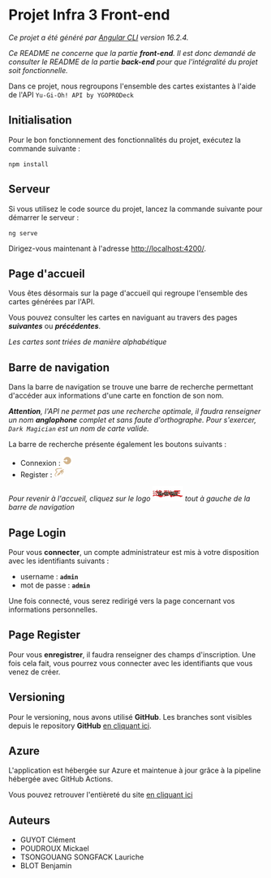 # Projet Infra 3 Front-end

*Ce projet a été généré par [Angular CLI](https://github.com/angular/angular-cli) version 16.2.4.*

*Ce README ne concerne que la partie **front-end**. Il est donc demandé de consulter le README de la partie **back-end** pour que l'intégralité du projet soit fonctionnelle.*

Dans ce projet, nous regroupons l'ensemble des cartes existantes à l'aide de l'API `Yu-Gi-Oh! API by YGOPRODeck`


## Initialisation

Pour le bon fonctionnement des fonctionnalités du projet, exécutez la commande suivante :
```
npm install
```

## Serveur

Si vous utilisez le code source du projet, lancez la commande suivante pour démarrer le serveur :

```
ng serve
```

Dirigez-vous maintenant à l'adresse [http://localhost:4200/](http://localhost:4200/).


## Page d'accueil

Vous êtes désormais sur la page d'accueil qui regroupe l'ensemble des cartes générées par l'API.

Vous pouvez consulter les cartes en naviguant au travers des pages ***suivantes*** ou ***précédentes***.

*Les cartes sont triées de manière alphabétique*


## Barre de navigation

Dans la barre de navigation se trouve une barre de recherche permettant d'accéder aux informations d'une carte en fonction de son nom.

***Attention**, l'API ne permet pas une recherche optimale, il faudra renseigner un nom **anglophone** complet et sans faute d'orthographe. Pour s'exercer, `Dark Magician` est un nom de carte valide.*

La barre de recherche présente également les boutons suivants :

* Connexion : <img src="src/assets/logo/login-logo.png" alt="logo" width="20" height="20">
* Register : <img src="src/assets/logo/sign-up-icone.png" alt="logo" width="20" height="20">


*Pour revenir à l'accueil, cliquez sur le logo* <img src="src/assets/logo/yu-gi-oh-logo.jpg" alt="logo" width="60" height="30"> *tout à gauche de la barre de navigation*

## Page Login 

Pour vous **connecter**, un compte administrateur est mis à votre disposition avec les identifiants suivants :
* username : **`admin`**
* mot de passe : **`admin`**

Une fois connecté, vous serez redirigé vers la page concernant vos informations personnelles.

## Page Register

Pour vous **enregistrer**, il faudra renseigner des champs d'inscription. Une fois cela fait, vous pourrez vous connecter avec les identifiants que vous venez de créer.

## Versioning 

Pour le versioning, nous avons utilisé **GitHub**. Les branches sont visibles depuis le repository **GitHub** [en cliquant ici](https://github.com/Clemguy45/projet_infra_3_front).

## Azure 

L'application est hébergée sur Azure et maintenue à jour grâce à la pipeline hébergée avec GitHub Actions.

Vous pouvez retrouver l'entièreté du site [en cliquant ici](https://black-bay-0d4645710.4.azurestaticapps.net/)
 
## Auteurs
* GUYOT Clément
* POUDROUX Mickael
* TSONGOUANG SONGFACK Lauriche
* BLOT Benjamin
